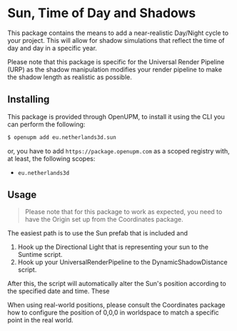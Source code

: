 ﻿# Sun, Time of Day and Shadows

This package contains the means to add a near-realistic Day/Night cycle to your project. This will allow for 
shadow simulations that reflect the time of day and day in a specific year.

Please note that this package is specific for the Universal Render Pipeline (URP) as the shadow manipulation
modifies your render pipeline to make the shadow length as realistic as possible.

## Installing

This package is provided through OpenUPM, to install it using the CLI you can perform the following:

```bash
$ openupm add eu.netherlands3d.sun
```

or, you have to add `https://package.openupm.com` as a scoped registry with, at least, the following scopes:

- `eu.netherlands3d`

## Usage

> Please note that for this package to work as expected, you need to have the Origin set up from the 
> Coordinates package.

The easiest path is to use the Sun prefab that is included and 

1. Hook up the Directional Light that is representing your sun to the Suntime script. 
2. Hook up your UniversalRenderPipeline to the DynamicShadowDistance script.

After this, the script will automatically alter the Sun's position according to the specified date and time. These  

When using real-world positions, please consult the Coordinates package how to configure the position of 0,0,0 in 
worldspace to match a specific point in the real world.
